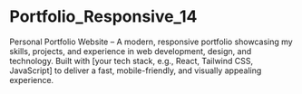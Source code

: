 # Portfolio_Responsive_14
Personal Portfolio Website – A modern, responsive portfolio showcasing my skills, projects, and experience in web development, design, and technology. Built with [your tech stack, e.g., React, Tailwind CSS, JavaScript] to deliver a fast, mobile-friendly, and visually appealing experience.
